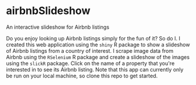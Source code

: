 # airbnbSlideshow
An interactive slideshow for Airbnb listings

Do you enjoy looking up Airbnb listings simply for the fun of it?
So do I.
I created this web application using the `shiny` R package to show a slideshow of Airbnb listings from a country of interest.
I scrape image data from Airbnb using the `RSelenium` R package and create a slideshow of the images using the `slickR` package.
Click on the name of a property that you're interested in to see its Airbnb listing.
Note that this app can currently only be run on your local machine, so clone this repo to get started.
